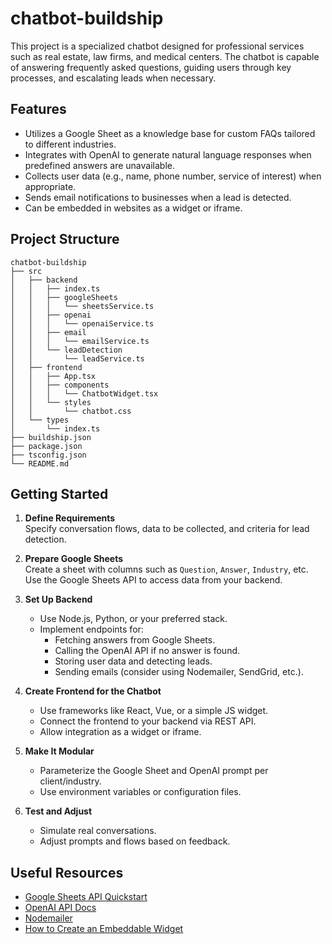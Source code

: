 # chatbot-buildship
This project is a specialized chatbot designed for professional services such as real estate, law firms, and medical centers. The chatbot is capable of answering frequently asked questions, guiding users through key processes, and escalating leads when necessary.

## Features
- Utilizes a Google Sheet as a knowledge base for custom FAQs tailored to different industries.
- Integrates with OpenAI to generate natural language responses when predefined answers are unavailable.
- Collects user data (e.g., name, phone number, service of interest) when appropriate.
- Sends email notifications to businesses when a lead is detected.
- Can be embedded in websites as a widget or iframe.

## Project Structure
```
chatbot-buildship
├── src
│   ├── backend
│   │   ├── index.ts
│   │   ├── googleSheets
│   │   │   └── sheetsService.ts
│   │   ├── openai
│   │   │   └── openaiService.ts
│   │   ├── email
│   │   │   └── emailService.ts
│   │   └── leadDetection
│   │       └── leadService.ts
│   ├── frontend
│   │   ├── App.tsx
│   │   ├── components
│   │   │   └── ChatbotWidget.tsx
│   │   └── styles
│   │       └── chatbot.css
│   └── types
│       └── index.ts
├── buildship.json
├── package.json
├── tsconfig.json
└── README.md
```

## Getting Started

1. **Define Requirements**  
   Specify conversation flows, data to be collected, and criteria for lead detection.

2. **Prepare Google Sheets**  
   Create a sheet with columns such as `Question`, `Answer`, `Industry`, etc. Use the Google Sheets API to access data from your backend.

3. **Set Up Backend**  
   - Use Node.js, Python, or your preferred stack.
   - Implement endpoints for:
     - Fetching answers from Google Sheets.
     - Calling the OpenAI API if no answer is found.
     - Storing user data and detecting leads.
     - Sending emails (consider using Nodemailer, SendGrid, etc.).

4. **Create Frontend for the Chatbot**  
   - Use frameworks like React, Vue, or a simple JS widget.
   - Connect the frontend to your backend via REST API.
   - Allow integration as a widget or iframe.

5. **Make It Modular**  
   - Parameterize the Google Sheet and OpenAI prompt per client/industry.
   - Use environment variables or configuration files.

6. **Test and Adjust**  
   - Simulate real conversations.
   - Adjust prompts and flows based on feedback.

## Useful Resources
- [Google Sheets API Quickstart](https://developers.google.com/sheets/api/quickstart)
- [OpenAI API Docs](https://platform.openai.com/docs/api-reference)
- [Nodemailer](https://nodemailer.com/about/)
- [How to Create an Embeddable Widget](https://developer.mozilla.org/en-US/docs/Web/HTML/Element/iframe)